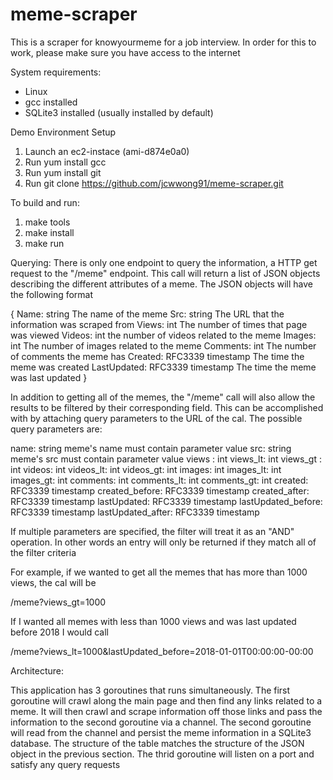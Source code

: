 # meme-scraper
This is a scraper for knowyourmeme for a job interview.  In order for this to
work, please make sure you have access to the internet

System requirements:
- Linux
- gcc installed
- SQLite3 installed (usually installed by default)

Demo Environment Setup
1. Launch an ec2-instace (ami-d874e0a0)
2. Run yum install gcc
3. Run yum install git
4. Run git clone https://github.com/jcwwong91/meme-scraper.git

To build and run:
1. make tools
2. make install
3. make run

Querying:
There is only one endpoint to query the information, a HTTP get request to the
"/meme" endpoint.  This call will return a list of JSON objects describing the
different attributes of a meme.  The JSON objects will have the following format

{
  Name:        string             The name of the meme
  Src:         string             The URL that the information was scraped from
  Views:       int                The number of times that page was viewed
  Videos:      int                the number of videos related to the meme
  Images:      int                The number of images related to the meme
  Comments:    int                The number of comments the meme has
  Created:     RFC3339 timestamp  The time the meme was created
  LastUpdated: RFC3339 timestamp  The time the meme was last updated
}

In addition to getting all of the memes, the "/meme" call will also allow the
results to be filtered by their corresponding field.  This can be accomplished
with by attaching query parameters to the URL of the cal.  The possible query
parameters are:

  name:               string            meme's name must contain parameter value
  src:                string            meme's src must contain parameter value
  views :             int
  views_lt:           int
  views_gt :          int
  videos:             int
  videos_lt:          int
  videos_gt:          int
  images:             int
  images_lt:          int
  images_gt:          int
  comments:           int
  comments_lt:        int
  comments_gt:        int
  created:            RFC3339 timestamp
  created_before:     RFC3339 timestamp
  created_after:      RFC3339 timestamp
  lastUpdated:        RFC3339 timestamp
  lastUpdated_before: RFC3339 timestamp
  lastUpdated_after:  RFC3339 timestamp



If multiple parameters are specified, the filter will treat it as an "AND"
operation.  In other words an entry will only be returned if they match all
of the filter criteria

For example, if we
wanted to get all the memes that has more than 1000 views, the cal will be

  /meme?views_gt=1000

If I wanted all memes with less than 1000 views and was last updated before 2018
I would call

  /meme?views_lt=1000&lastUpdated_before=2018-01-01T00:00:00-00:00

Architecture:

This application has 3 goroutines that runs simultaneously.  The first goroutine
will crawl along the main page and then find any links related to a meme.  It
will then crawl and scrape information off those links and pass the information
to the second goroutine via a channel.  The second goroutine will read from the
channel and persist the meme information in a SQLite3 database.  The structure
of the table matches the structure of the JSON object in the previous section.
The thrid goroutine will listen on a port and satisfy any query requests
